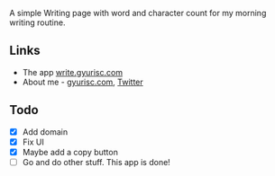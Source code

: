 A simple Writing page with word and character count for my morning writing routine.

## Links

- The app [write.gyurisc.com](https://write.gyurisc.com/)
- About me - [gyurisc.com](https://gyurisc.com), [Twitter](https://x.com/gyurisc)

## Todo

- [x] Add domain
- [x] Fix UI
- [x] Maybe add a copy button
- [ ] Go and do other stuff. This app is done!
